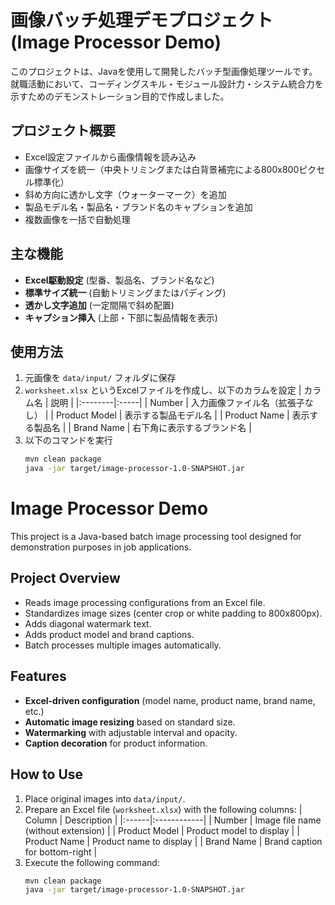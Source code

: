 # 画像バッチ処理デモプロジェクト (Image Processor Demo)

このプロジェクトは、Javaを使用して開発したバッチ型画像処理ツールです。  
就職活動において、コーディングスキル・モジュール設計力・システム統合力を示すためのデモンストレーション目的で作成しました。

## プロジェクト概要
- Excel設定ファイルから画像情報を読み込み
- 画像サイズを統一（中央トリミングまたは白背景補完による800x800ピクセル標準化）
- 斜め方向に透かし文字（ウォーターマーク）を追加
- 製品モデル名・製品名・ブランド名のキャプションを追加
- 複数画像を一括で自動処理

## 主な機能
- **Excel駆動設定** (型番、製品名、ブランド名など)
- **標準サイズ統一** (自動トリミングまたはパディング)
- **透かし文字追加** (一定間隔で斜め配置)
- **キャプション挿入** (上部・下部に製品情報を表示)

## 使用方法
1. 元画像を `data/input/` フォルダに保存
2. `worksheet.xlsx` というExcelファイルを作成し、以下のカラムを設定
   | カラム名 | 説明 |
   |:--------|:-----|
   | Number | 入力画像ファイル名（拡張子なし） |
   | Product Model | 表示する製品モデル名 |
   | Product Name | 表示する製品名 |
   | Brand Name | 右下角に表示するブランド名 |
3. 以下のコマンドを実行
   ```bash
   mvn clean package
   java -jar target/image-processor-1.0-SNAPSHOT.jar

# Image Processor Demo

This project is a Java-based batch image processing tool designed for demonstration purposes in job applications.

## Project Overview
- Reads image processing configurations from an Excel file.
- Standardizes image sizes (center crop or white padding to 800x800px).
- Adds diagonal watermark text.
- Adds product model and brand captions.
- Batch processes multiple images automatically.

## Features
- **Excel-driven configuration** (model name, product name, brand name, etc.)
- **Automatic image resizing** based on standard size.
- **Watermarking** with adjustable interval and opacity.
- **Caption decoration** for product information.

## How to Use
1. Place original images into `data/input/`.
2. Prepare an Excel file (`worksheet.xlsx`) with the following columns:
   | Column | Description |
   |:------|:------------|
   | Number | Image file name (without extension) |
   | Product Model | Product model to display |
   | Product Name | Product name to display |
   | Brand Name | Brand caption for bottom-right |
3. Execute the following command:
   ```bash
   mvn clean package
   java -jar target/image-processor-1.0-SNAPSHOT.jar
